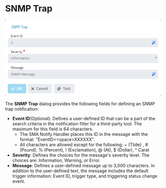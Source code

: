 
# SNMP Trap

![SNMP Trap](../../../../../../Resources/Images/SM/Library/NotificationTriggers/snmp-dialog.png "SNMP Trap")

The **SNMP Trap** dialog provides the following fields for defining an SNMP trap
notification:

- **Event ID**(Optional): Defines a user-defined ID that can be a part
    of the search criteria in the notification filter for a third-party
    tool. The maximum for this field is 64 characters.
  - The SMA Notify Handler places this ID in the message with the
        format: "EventID=<space\>XXXXXX".
  - All characters are allowed except for the following: \~ (Tilde)
        , \# (Pound), % (Percent), ! (Exclamation), @ (At), $ (Dollar),
        \^ Carat
- **Severity**: Defines the choices for the message's severity level.
    The choices are: Information, Warning, or Error.
- **Message**: Defines a user-defined message up to 3,000 characters.
    In addition to the user-defined text, the message includes the
    default trigger information: Event ID, trigger type, and triggering
    status change event.
